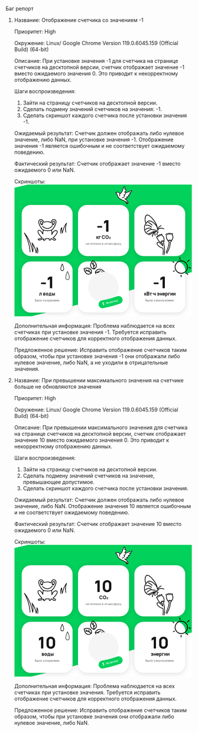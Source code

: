 Баг репорт

1. Название: Отображение счетчика со значением -1

    Приоритет: High

    Окружение: Linux/ Google Chrome Version 119.0.6045.159 (Official Build) (64-bit)

    Описание:
При установке значения -1 для счетчика на странице счетчиков на десктопной версии, счетчик отображает значение -1 вместо ожидаемого значения 0. Это приводит к некорректному отображению данных.

    Шаги воспроизведения:
   1. Зайти на страницу счетчиков на десктопной версии.
    2. Сделать подмену значений счетчиков на значения: -1.
    3. Сделать скриншот каждого счетчика после установки значения -1.

    Ожидаемый результат:
Счетчик должен отображать либо нулевое значение, либо NaN, при установке значения -1. Отображение значения -1 является ошибочным и не соответствует ожидаемому поведению.

    Фактический результат:
Счетчик отображает значение -1 вместо ожидаемого 0 или NaN.

    Скриншоты:
    ![](output/screen_test11_2024.04.14_16.59.03.png)

    Дополнительная информация:
Проблема наблюдается на всех счетчиках при установке значения -1. Требуется исправить отображение счетчиков для корректного отображения данных.

    Предложенное решение:
Исправить отображение счетчиков таким образом, чтобы при установке значения -1 они отображали либо нулевое значение, либо NaN, а не уходили в отрицательные значения.


2. Название: При превышении максимального значения на счетчике больше не обновляются значения

    Приоритет: High

    Окружение: Linux/ Google Chrome Version 119.0.6045.159 (Official Build) (64-bit)

    Описание:
При превышении максимального значения для счетчика на странице счетчиков на десктопной версии, счетчик отображает значение 10 вместо ожидаемого значения 0. Это приводит к некорректному отображению данных.

    Шаги воспроизведения:
   1. Зайти на страницу счетчиков на десктопной версии.
    2. Сделать подмену значений счетчиков на значение, превышающее допустимое.
    3. Сделать скриншот каждого счетчика после установки значения.

    Ожидаемый результат:
Счетчик должен отображать либо нулевое значение, либо NaN. Отображение значения 10 является ошибочным и не соответствует ожидаемому поведению.

    Фактический результат:
Счетчик отображает значение 10 вместо ожидаемого 0 или NaN.

    Скриншоты:
    ![](output/screen_test16_2024.04.14_18.15.26.png)

    Дополнительная информация:
Проблема наблюдается на всех счетчиках при установке значения. Требуется исправить отображение счетчиков для корректного отображения данных.

    Предложенное решение:
Исправить отображение счетчиков таким образом, чтобы при установке значения они отображали либо нулевое значение, либо NaN.